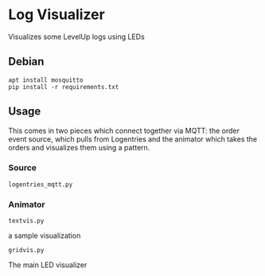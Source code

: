 Log Visualizer
==============

Visualizes some LevelUp logs using LEDs

Debian
------

```
apt install mosquitto
pip install -r requirements.txt
```

Usage
-----

This comes in two pieces which connect together via MQTT: the order event
source, which pulls from Logentries and the animator which takes the orders
and visualizes them using a pattern.

### Source

`logentries_mqtt.py`

### Animator

`textvis.py`

a sample visualization

`gridvis.py`

The main LED visualizer

